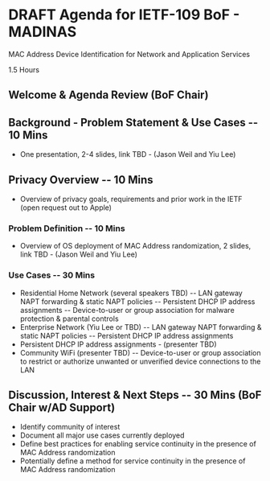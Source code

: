 # DRAFT Agenda for IETF-109 BoF - MADINAS
MAC Address Device Identification for Network and Application Services

1.5 Hours

## Welcome & Agenda Review (BoF Chair)

## Background - Problem Statement & Use Cases -- 10 Mins
- One presentation, 2-4 slides, link TBD - (Jason Weil and Yiu Lee)

## Privacy Overview -- 10 Mins
- Overview of privacy goals, requirements and prior work in the IETF (open request out to Apple)

### Problem Definition -- 10 Mins
- Overview of OS deployment of MAC Address randomization, 2 slides, link TBD - (Jason Weil and Yiu Lee)

### Use Cases -- 30 Mins
- Residential Home Network (several speakers TBD)
    -- LAN gateway NAPT forwarding & static NAPT policies 
    -- Persistent DHCP IP address assignments
    -- Device-to-user or group association for malware protection & parental controls 
- Enterprise Network (Yiu Lee or TBD)
    -- LAN gateway NAPT forwarding & static NAPT policies 
    -- Persistent DHCP IP address assignments
- Persistent DHCP IP address assignments - (presenter TBD)
- Community WiFi (presenter TBD)
    -- Device-to-user or group association to restrict or authorize unwanted or unverified device connections to the LAN 

## Discussion, Interest & Next Steps -- 30 Mins (BoF Chair w/AD Support)
- Identify community of interest 
- Document all major use cases currently deployed
- Define best practices for enabling service continuity in the presence of MAC Address randomization
- Potentially define a method for service continuity in the presence of MAC Address randomization
